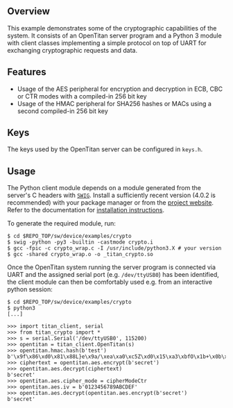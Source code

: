 ## Overview
This example demonstrates some of the cryptographic capabilities of the system.
It consists of an OpenTitan server program and a Python 3 module with client
classes implementing a simple protocol on top of UART for exchanging
cryptographic requests and data.

## Features
* Usage of the AES peripheral for encryption and decryption in ECB, CBC or CTR
  modes with a compiled-in 256 bit key
* Usage of the HMAC peripheral for SHA256 hashes or MACs using a second
  compiled-in 256 bit key

## Keys
The keys used by the OpenTitan server can be configured in `keys.h`.

## Usage
The Python client module depends on a module generated from the server's C
headers with [`SWIG`](http://www.swig.org/). Install a sufficiently recent
version (4.0.2 is recommended) with your package manager or from the [project
website](http://www.swig.org/download.html). Refer to the documentation for [installation instructions](http://www.swig.org/Doc4.0/Preface.html#Preface_installation).

To generate the required module, run:

```
$ cd $REPO_TOP/sw/device/examples/crypto
$ swig -python -py3 -builtin -castmode crypto.i
$ gcc -fpic -c crypto_wrap.c -I /usr/include/python3.X # your version
$ gcc -shared crypto_wrap.o -o _titan_crypto.so
```

Once the OpenTitan system running the server program is connected via UART and
the assigned serial port (e.g. ``/dev/ttyUSB0``) has been identified, the client
module can then be comfortably used e.g. from an interactive python session:

```
$ cd $REPO_TOP/sw/device/examples/crypto
$ python3
[...]
```
```pycon
>>> import titan_client, serial
>>> from titan_crypto import *
>>> s = serial.Serial('/dev/ttyUSB0', 115200)
>>> opentitan = titan_client.OpenTitan(s)
>>> opentitan.hmac.hash(b'test')
b'\x9f\x86\xd0\x81\x88L}e\x9a/\xea\xa0\xc5Z\xd0\x15\xa3\xbfO\x1b+\x0b\x82,\xd1]l\x15\xb0\xf0\n\x08'
>>> ciphertext = opentitan.aes.encrypt(b'secret')
>>> opentitan.aes.decrypt(ciphertext)
b'secret'
>>> opentitan.aes.cipher_mode = cipherModeCtr
>>> opentitan.aes.iv = b'0123456789ABCDEF'
>>> opentitan.aes.decrypt(opentitan.aes.encrypt(b'secret')
b'secret'
```
